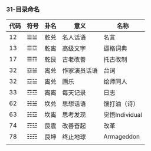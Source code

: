 ### 31-目录命名
代码|符号|卦名|意义|名称
---|---|---|---|---
12|☰☱|乾兑|名人话语|名言
13|☰☲|乾离|高级文字|逼格词典
17|☰☶|乾艮|古老改善|托古改制
32|☲☱|离兑|作家演员话语|台词
32|☲☱|离兑|画乐|绘师同人
33|☲☲|离离|每天记录|日志
62|☵☱|坎兑|思想话语|馊打油（诗）
63|☵☲|坎离|思考发现|觉悟Individual
74|☶☳|艮震|改善奋起|改革
78|☷☶|艮坤|终止地球|Armageddon
||||
